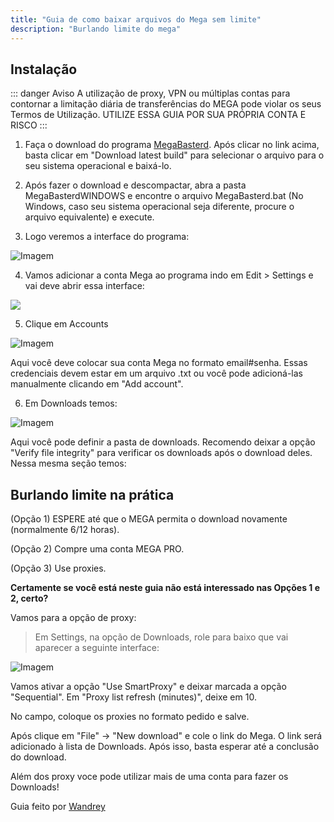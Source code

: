 ```yaml
---
title: "Guia de como baixar arquivos do Mega sem limite"
description: "Burlando limite do mega"
---
```


## Instalação

::: danger Aviso
A utilização de proxy, VPN ou múltiplas contas para contornar a limitação diária de transferências do MEGA pode violar os seus Termos de Utilização. UTILIZE ESSA GUIA POR SUA PRÓPRIA CONTA E RISCO
:::


1. Faça o download do programa [MegaBasterd](https://github.com/tonikelope/megabasterd). Após clicar no link acima, basta clicar em "Download latest build" para selecionar o arquivo para o seu sistema operacional e baixá-lo.

2. Após fazer o download e descompactar, abra a pasta MegaBasterdWINDOWS e encontre o arquivo MegaBasterd.bat (No Windows, caso seu sistema operacional seja diferente, procure o arquivo equivalente) e execute.

3. Logo veremos a interface do programa:

![Imagem](https://telegra.ph/file/d0eed0ca185df8a90e039.png)

4. Vamos adicionar a conta Mega ao programa indo em Edit > Settings e vai deve abrir essa interface:

![](https://telegra.ph/file/dffbca6a91b5e8d5ee131.png)

5. Clique em Accounts

![Imagem](https://telegra.ph/file/b5dae59cb7e0cf61f3559.png)

Aqui você deve colocar sua conta Mega no formato email#senha. Essas credenciais devem estar em um arquivo .txt ou você pode adicioná-las manualmente clicando em "Add account".

6. Em Downloads temos:

![Imagem](https://telegra.ph/file/6bf545bc5dfac097f65c4.png)

Aqui você pode definir a pasta de downloads. Recomendo deixar a opção "Verify file integrity" para verificar os downloads após o download deles. Nessa mesma seção temos:

## Burlando limite na prática

(Opção 1) ESPERE até que o MEGA permita o download novamente (normalmente 6/12 horas).

(Opção 2) Compre uma conta MEGA PRO.

(Opção 3) Use proxies.

**Certamente se você está neste guia não está interessado nas Opções 1 e 2, certo?**

Vamos para a opção de proxy:

> Em Settings, na opção de Downloads, role para baixo que vai aparecer a seguinte interface:

![Imagem](https://telegra.ph/file/cceec809aa35e99253c6b.png)

Vamos ativar a opção "Use SmartProxy" e deixar marcada a opção "Sequential". Em "Proxy list refresh (minutes)", deixe em 10.

No campo, coloque os proxies no formato pedido e salve.

Após clique em "File" -> "New download" e cole o link do Mega. O link será adicionado à lista de Downloads. Após isso, basta esperar até a conclusão do download.

Além dos proxy voce pode utilizar mais de uma conta para fazer os Downloads!

Guia feito por [Wandrey](https://lemmy.eco.br/u/wandrey)